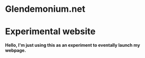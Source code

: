# Glendemonium.net
<h1>Experimental website</h1>
<b>Hello, I'm just using this as an experiment to eventally launch my webpage.  </b>
